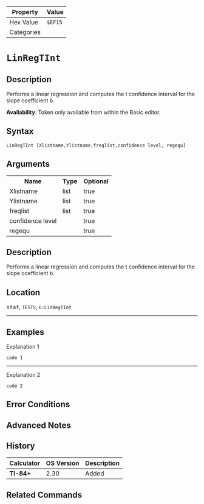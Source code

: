 | Property      | Value |
|---------------|-------|
| Hex Value     | `$EF15`|
| Categories    | <ul></ul> |

# `LinRegTInt `

## Description
Performs a linear regression and computes the t confidence interval for the slope coefficient b.


<b>Availability</b>: Token only available from within the Basic editor.

## Syntax
`LinRegTInt [Xlistname,Ylistname,freqlist,confidence level, regequ]`

## Arguments
<table>
<tr><th>Name</th><th>Type</th><th>Optional</th></tr>

<tr><td>Xlistname</td><td>list</td><td>true</td></tr>

<tr><td>Ylistname</td><td>list</td><td>true</td></tr>

<tr><td>freqlist</td><td>list</td><td>true</td></tr>

<tr><td>confidence level</td><td></td><td>true</td></tr>

<tr><td>regequ</td><td></td><td>true</td></tr>

</table>

## Description
Performs a linear regression and computes the t confidence interval for the slope coefficient b.

## Location
<kbd>stat</kbd>, `TESTS`, `G:LinRegTInt`
<hr>

## Examples

Explanation 1
```ti-basic
code 1
```
---
Explanation 2
```ti-basic
code 2
```

## Error Conditions


## Advanced Notes


## History
| Calculator | OS Version | Description |
|------------|------------|-------------|
| <b>TI-84+</b> | 2.30 | Added

## Related Commands

    